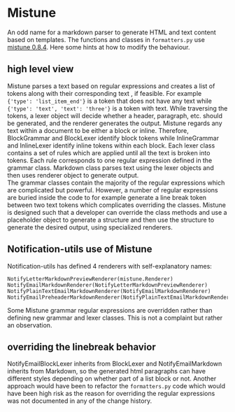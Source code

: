 # Mistune

An odd name for a markdown parser to generate HTML and text content based on templates. The functions and classes in
`formatters.py` use [mistune 0.8.4](https://mistune.readthedocs.io/en/v0.8.4/). Here some hints at how to modify the
behaviour.

## high level view

Mistune parses a text based on regular expressions and creates a list of tokens along with their corresponding text , if
feasible. For example `{'type': 'list_item_end'}` is a token that does not have any text
while `{'type': 'text', 'text': 'three'}` is a token with text. While traversing the tokens, a lexer object will decide
whether a header, paragraph, etc. should be generated, and the renderer generates the output. Mistune regards any text
within a document to be either a block or inline. Therefore, BlockGrammar and BlockLexer identify block tokens while
InlineGrammar and InlineLexer identify inline tokens within each block. Each lexer class contains a set of rules which
are applied until all the text is broken into tokens. Each rule corresponds to one regular expression defined in the
grammar class. Markdown class parses text using the lexer objects and then uses renderer object to generate output.  
The grammar classes contain the majority of the regular expressions which are complicated but powerful. However, a
number of regular expressions are buried inside the code to for example generate a line break token between two text
tokens which complicates overriding the classes. Mistune is designed such that a developer can override the class
methods and use a placeholder object to generate a structure and then use the structure to generate the desired output,
using specialized renderers.

## Notification-utils use of Mistune

Notification-utils has defined 4 renderers with self-explanatory names:

```
NotifyLetterMarkdownPreviewRenderer(mistune.Renderer)
NotifyEmailMarkdownRenderer(NotifyLetterMarkdownPreviewRenderer)
NotifyPlainTextEmailMarkdownRenderer(NotifyEmailMarkdownRenderer)
NotifyEmailPreheaderMarkdownRenderer(NotifyPlainTextEmailMarkdownRenderer)
``` 

Some Mistune grammar regular expressions are overridden rather than defining new grammar and lexer classes. This is not
a complaint but rather an observation.

## overriding the linebreak behavior

NotifyEmailBlockLexer inherits from BlockLexer and NotifyEmailMarkdown inherits from Markdown, so the generated html
paragraphs can have different styles depending on whether part of a list block or not. Another approach would have been
to refactor the `formatters.py` code which would have been high risk as the reason for overriding the regular
expressions was not documented in any of the change history.